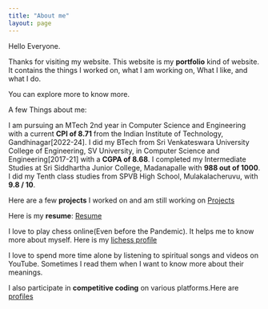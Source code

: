 ```yaml
---
title: "About me"
layout: page
---
```




Hello Everyone.

Thanks for visiting my website. This website is my **portfolio** kind of website. It contains the things I worked on, what I am working on, What I like, and what I do.

You can explore more to know more.

A few Things about me:

I am pursuing an MTech 2nd year in Computer Science and Engineering with a current **CPI of 8.71** from the Indian Institute of Technology, Gandhinagar[2022-24]. I did my BTech from Sri Venkateswara University College of Engineering, SV University, in Computer Science and Engineering[2017-21] with a **CGPA of 8.68**. I completed my Intermediate Studies at Sri Siddhartha Junior College, Madanapalle with **988 out of 1000**. I did my Tenth class studies from SPVB High School, Mulakalacheruvu, with **9.8 / 10**.

Here are a few **projects** I worked on and am still working on [Projects](/projects.md)

Here is my **resume**: [Resume](/Hrushikesh_Resume.pdf)

I love to play chess online(Even before the Pandemic). It helps me to know more about myself. Here is my [lichess profile](https://lichess.org/@/Strangestone)

I love to spend more time alone by listening to spiritual songs and videos on YouTube. Sometimes I read them when I want to know more about their meanings.

I also participate in **competitive coding** on various platforms.Here are [profiles](/coding.md)

